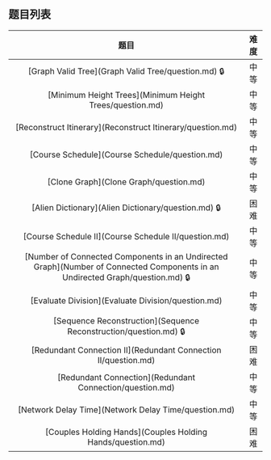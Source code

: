## 题目列表  
| 题目 | 难度 |  
|:---:|:---:|  
| [Graph Valid Tree](Graph Valid Tree/question.md) :lock: | 中等 |   
| [Minimum Height Trees](Minimum Height Trees/question.md) | 中等 |   
| [Reconstruct Itinerary](Reconstruct Itinerary/question.md) | 中等 |   
| [Course Schedule](Course Schedule/question.md) | 中等 |   
| [Clone Graph](Clone Graph/question.md) | 中等 |   
| [Alien Dictionary](Alien Dictionary/question.md) :lock: | 困难 |   
| [Course Schedule II](Course Schedule II/question.md) | 中等 |   
| [Number of Connected Components in an Undirected Graph](Number of Connected Components in an Undirected Graph/question.md) :lock: | 中等 |   
| [Evaluate Division](Evaluate Division/question.md) | 中等 |   
| [Sequence Reconstruction](Sequence Reconstruction/question.md) :lock: | 中等 |   
| [Redundant Connection II](Redundant Connection II/question.md) | 困难 |   
| [Redundant Connection](Redundant Connection/question.md) | 中等 |   
| [Network Delay Time](Network Delay Time/question.md) | 中等 |   
| [Couples Holding Hands](Couples Holding Hands/question.md) | 困难 |   
